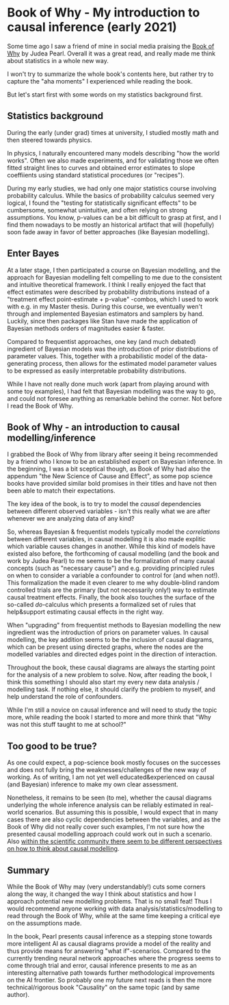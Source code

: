 # Book of Why - My introduction to causal inference (early 2021)

Some time ago I saw a friend of mine in social media praising the [Book of Why](http://bayes.cs.ucla.edu/WHY/) by Judea Pearl.
Overall it was a great read, and really made me think about statistics in a whole new way.

I won't try to summarize the whole book's contents here, but rather try to capture the "aha moments" I experienced while reading the book.

But let's start first with some words on my statistics background first. 

## Statistics background

During the early (under grad) times at university, I studied mostly math and then steered towards physics.

In physics, I naturally encountered many models describing "how the world works". 
Often we also made experiments, and for validating those we often fitted straight lines to curves and obtained error estimates to slope coeffiients using standard statistical procedures (or "recipes").

During my early studies, we had only one major statistics course involving probability calculus. 
While the basics of probability calculus seemed very logical, I found the "testing for statistically significant effects" to be cumbersome, somewhat unintuitive, and often relying on strong assumptions. You know, p-values can be a bit difficult to grasp at first, and I find them nowadays to be mostly an historical artifact that will (hopefully) soon fade away in favor of better approaches (like Bayesian modelling).

## Enter Bayes
At a later stage, I then participated a course on Bayesian modelling, and the approach for Bayesian modelling felt compelling to me due to the consistent and intuitive theoretical framework. I think I really enjoyed the fact that effect estimates were described by probability distributions instead of a "treatment effect point-estimate + p-value" -combos, which I used to work with e.g. in my Master thesis.
During this course, we eventually wen't through and implemented Bayesian estimators and samplers by hand. Luckily, since then packages like Stan have made the application of Bayesian methods orders of magnitudes easier & faster.

Compared to frequentist approaches, one key (and much debated) ingredient of Bayesian models was the introduction of prior distributions of parameter values. This, together with a probabilistic model of the data-generating process, then allows for the estimated model parameter values to be expressed as easily interpretable probability distributions.

While I have not really done much work (apart from playing around with some toy examples), I had felt that Bayesian modelling was the way to go, and could not foresee anything as remarkable behind the corner. Not before I read the Book of Why.

## Book of Why - an introduction to causal modelling/inference

I grabbed the Book of Why from library after seeing it being recommended by a friend who I know to be an established expert on Bayesian inference.
In the beginning, I was a bit sceptical though, as Book of Why had also the appendum "the New Science of Cause and Effect", as some pop science books have provided similar bold promises in their titles and have not then been able to match their expectations. 

The key idea of the book, is to try to model the *causal* dependencies between different observed variables - isn't this really what we are after whenever we are analyzing data of any kind?

So, whereas Bayesian & frequentist models typically model the *correlations* between different variables, in causal modelling it is also made explitic which variable causes changes in another. While this kind of models have existed also before, the forthcoming of causal modelling (and the book and work by Judea Pearl) to me seems to be the formalization of many causal concepts (such as "necessary cause") and e.g. providing principled rules on when to consider a variable a confounder to control for (and when not!). This formalization the made it even clearer to me why double-blind random controlled trials are the primary (but not necessarily only!) way to estimate causal treatment effects. Finally, the book also touches the surface of the so-called *do*-calculus which presents a formalized set of rules that help&support estimating causal effects in the right way.

When "upgrading" from frequentist methods to Bayesian modelling the new ingredient was the introduction of priors on parameter values. In causal modelling, the key addition seems to be the inclusion of causal diagrams, which can be present using directed graphs, where the nodes are the modelled variables and directed edges point in the direction of interaction. 

Throughout the book, these causal diagrams are always the starting point for the analysis of a new problem to solve. Now, after reading the book, I think this something I should also start my every new data analysis / modelling task. If nothing else, it should clarify the problem to myself, and help understand the role of confounders.

While I'm still a novice on causal inference and will need to study the topic more, while reading the book I started to more and more think that "Why was not this stuff taught to me at school?"

## Too good to be true?

As one could expect, a pop-science book mostly focuses on the successes and does not fully bring the weaknesses/challenges of the new way of working.
As of writing, I am not yet well educated&experienced on causal (and Bayesian) inference to make my own clear assessment. 

Nonetheless, it remains to be seen (to me), whether the causal diagrams underlying the whole inference analysis can be reliably estimated in real-world scenarios.
But assuming this is possible, I would expect that in many cases there are also cyclic dependencies between the variables, and as the Book of Why did not really cover such examples, I'm not sure how the presented causal modelling approach could work out in such a scenario. Also [within the scientific community there seem to be different perspectives on how to think about causal modelling](https://statmodeling.stat.columbia.edu/2009/07/23/pearls_and_gelm/).

## Summary

While the Book of Why may (very understandably!) cuts some corners along the way, it changed the way I think about statistics and how I approach potential new modelling problems. That is no small feat! Thus I would recommend anyone working with data analysis/statistics/modelling to read through the Book of Why, while at the same time keeping a critical eye on the assumptions made.

In the book, Pearl presents causal inference as a stepping stone towards more intelligent AI as causal diagrams provide a model of the reality and thus provide means for answering "what if"-scenarios. Compared to the currently trending neural network approaches where the progress seems to come through trial and error, causal inference presents to me as an interesting alternative path towards further methodological improvements on the AI frontier. So probably one my future next reads is then the more technical/rigorous book "Causality" on the same topic (and by same author). 
